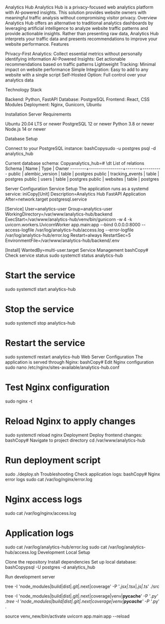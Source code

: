 Analytics Hub
Analytics Hub is a privacy-focused web analytics platform with AI-powered insights. This solution provides website owners with meaningful traffic analysis without compromising visitor privacy.
Overview
Analytics Hub offers an alternative to traditional analytics dashboards by leveraging artificial intelligence to analyze website traffic patterns and provide actionable insights. Rather than presenting raw data, Analytics Hub interprets your traffic data and presents recommendations to improve your website performance.
Features

Privacy-First Analytics: Collect essential metrics without personally identifying information
AI-Powered Insights: Get actionable recommendations based on traffic patterns
Lightweight Tracking: Minimal impact on website performance
Simple Integration: Easy to add to any website with a single script
Self-Hosted Option: Full control over your analytics data

Technology Stack

Backend: Python, FastAPI
Database: PostgreSQL
Frontend: React, CSS Modules
Deployment: Nginx, Gunicorn, Ubuntu

Installation
Server Requirements

Ubuntu 20.04 LTS or newer
PostgreSQL 12 or newer
Python 3.8 or newer
Node.js 14 or newer

Database Setup

Connect to your PostgreSQL instance:
bashCopysudo -u postgres psql -d analytics_hub

Current database schema:
Copyanalytics_hub=# \dt
              List of relations
 Schema |      Name       | Type  |  Owner
--------+-----------------+-------+----------
 public | alembic_version | table | postgres
 public | tracking_events | table | postgres
 public | users           | table | postgres
 public | websites        | table | postgres


Server Configuration
Service Setup
The application runs as a systemd service:
iniCopy[Unit]
Description=Analytics Hub FastAPI Application
After=network.target postgresql.service

[Service]
User=analytics-user
Group=analytics-user
WorkingDirectory=/var/www/analytics-hub/backend
ExecStart=/var/www/analytics-hub/venv/bin/gunicorn -w 4 -k uvicorn.workers.UvicornWorker app.main:app --bind 0.0.0.0:8000 --access-logfile /var/log/analytics-hub/access.log --error-logfile /var/log/analytics-hub/error.log
Restart=always
RestartSec=5
EnvironmentFile=/var/www/analytics-hub/backend/.env

[Install]
WantedBy=multi-user.target
Service Management
bashCopy# Check service status
sudo systemctl status analytics-hub

# Start the service
sudo systemctl start analytics-hub

# Stop the service
sudo systemctl stop analytics-hub

# Restart the service
sudo systemctl restart analytics-hub
Web Server Configuration
The application is served through Nginx:
bashCopy# Edit Nginx configuration
sudo nano /etc/nginx/sites-available/analytics-hub.conf

# Test Nginx configuration
sudo nginx -t

# Reload Nginx to apply changes
sudo systemctl reload nginx
Deployment
Deploy frontend changes:
bashCopy# Navigate to project directory
cd /var/www/analytics-hub

# Run deployment script
sudo ./deploy.sh
Troubleshooting
Check application logs:
bashCopy# Nginx error logs
sudo cat /var/log/nginx/error.log

# Nginx access logs
sudo cat /var/log/nginx/access.log

# Application logs
sudo cat /var/log/analytics-hub/error.log
sudo cat /var/log/analytics-hub/access.log
Development
Local Setup

Clone the repository
Install dependencies
Set up local database:
bashCopypsql -U postgres -d analytics_hub

Run development server

tree -I 'node_modules|build|dist|.git|.next|coverage' -P '*.jsx|*.tsx|*.js|*.ts' ./src

tree -I 'node_modules|build|dist|.git|.next|coverage|venv|__pycache__' -P '*.py' .tree -I 'node_modules|build|dist|.git|.next|coverage|venv|__pycache__' -P '*.py' .

source venv_new/bin/activate
uvicorn app.main:app --reload


